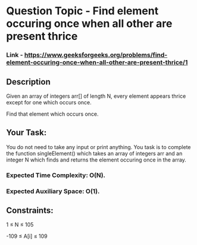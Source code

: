# Question Topic - Find element occuring once when all other are present thrice

### Link - https://www.geeksforgeeks.org/problems/find-element-occuring-once-when-all-other-are-present-thrice/1

## Description

Given an array of integers arr[] of length N, every element appears thrice except for one which occurs once.

Find that element which occurs once.


## Your Task:
You do not need to take any input or print anything. You task is to complete the function singleElement() which takes an array of integers arr and an integer N which finds and returns the element occuring once in the array.

### Expected Time Complexity: O(N).
### Expected Auxiliary Space: O(1).

## Constraints:

1 ≤ N ≤ 105

-109 ≤ A[i] ≤ 109
